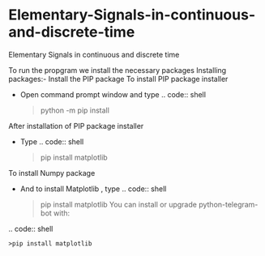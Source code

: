 # Elementary-Signals-in-continuous-and-discrete-time
Elementary Signals in continuous and discrete time 

To run the propgram we install the necessary packages
Installing packages:-
Install the PIP package 
To install PIP package installer 
- Open command prompt window and type 
.. code:: shell

    >python -m pip install

After installation of PIP package installer
- Type
.. code:: shell

    >pip install matplotlib

To install Numpy package

- And to install Matplotlib , type
.. code:: shell

    >pip install matplotlib
You can install or upgrade python-telegram-bot with:

.. code:: shell

    >pip install matplotlib

